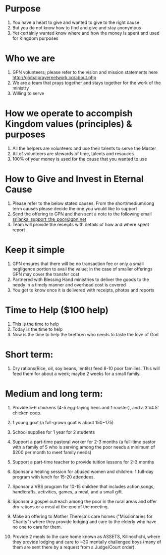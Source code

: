 # Purpose
1. You have a heart to give and wanted to give to the right cause
2. But you do not know how to find and give and stay anonymous 
3. Yet certainly wanted know where and how the money is spent and used for Kingdom purposes 

# Who we are 
1. GPN volunteers; please refer to the vision and mission statements here http://globalprayernetwork.co/about.php
2. We are a team that prays together and stays together for the work of the ministry
3. Willing to serve 

# How we operate to accompish Kingdom values (principles) & purposes
1. All the helpers are volunteers and use their talents to serve the Master
2. All of volunteers are stewards of time, talents and resouces  
3. 100% of your money is used for the cause that you wanted to use

# How to Give and Invest in Eternal Cause
1. Please refer to the below stated causes. From the short/medium/long term causes please decide the one you would like to support 
2. Send the offering to GPN and then sent a note to the following email <srilanka_support_the_poor@gpn.net>
3. Team will provide the receipts with details of how and where spent report 

# Keep it simple
1. GPN ensures that there will be no transaction fee or only a small negligence portion to avail the value; in the case of smaller offerings GPN may cover the transfer cost
2. Partnered with Blessing Hand ministries to deliver the goods to the needy in a timely manner and overhead cost is covered 
3. You get to know once it is delivered with receipts, photos and reports

# Time to Help ($100 help)
1. This is the time to help
2. Today is the time to help
3. Now is the time to help the brethren who needs to taste the love of God

# Short term: 
1. Dry rations(Rice, oil, soy beans, lentils) feed 8-10 poor families. This will feed them for about a week; maybe 2 weeks for a small family.


# Medium and long term: 

1. Provide 5-6 chickens (4-5 egg-laying hens and 1 rooster), and a 3'x4.5' chicken coop.

2. 1 young goat (a full-grown goat is about $150-$175)

3. School supplies for 1 year for 2 students

4. Support a part-time pastoral worker for 2-3 months (a full-time pastor with a family of 5 who is serving among the poor needs a minimum of $200 per month to meet family needs)

5. Support a part-time teacher to provide tuition lessons for 2-3 months

6. Sponsor a healing session for abused women and children: 1 full-day program with lunch for 15-20 attendees. 

7. Sponsor a VBS program for 10-15 children that includes action songs, handicrafts, activities, games, a meal, and a small gift.

8. Sponsor a gospel outreach among the poor in the rural areas and offer dry rations or a meal at the end of the meeting. 

9. Make an offering to Mother Theresa's care homes ("Missionaries for Charity") where they provide lodging and care to the elderly who have no one to care for them.

10. Provide 2 meals to the care home known as ASSETS, Kilinochchi, where they provide lodging and care to ~30 mentally challenged boys (many of them are sent there by a request from a Judge/Court order).
